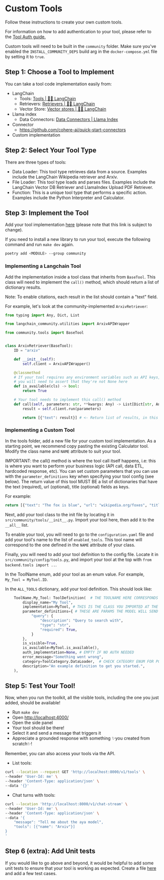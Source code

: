 # Custom Tools
Follow these instructions to create your own custom tools.

For information on how to add authentication to your tool, please refer to the [Tool Auth guide.](/docs/custom_tool_guides/tool_auth_guide.md)

Custom tools will need to be built in the `community` folder. Make sure you've enabled the `INSTALL_COMMUNITY_DEPS` build arg in the `docker-compose.yml` file by setting it to `true`.

## Step 1: Choose a Tool to Implement

You can take a tool code implementation easily from: 

- LangChain
    - Tools: [Tools | 🦜️🔗 LangChain](https://python.langchain.com/docs/integrations/tools/)
    - Retrievers: [Retrievers | 🦜️🔗 LangChain](https://python.langchain.com/docs/integrations/retrievers/)
    - Vector Store: [Vector stores | 🦜️🔗 LangChain](https://python.langchain.com/docs/integrations/vectorstores/)
- Llama index
    - Data Connectors: [Data Connectors | Llama Index](https://docs.llamaindex.ai/en/v0.9.48/api_reference/readers.html)
- Connector
    - https://github.com/cohere-ai/quick-start-connectors
- Custom implementation

## Step 2: Select Your Tool Type

There are three types of tools:

- Data Loader: This tool type retrieves data from a source. Examples include the LangChain Wikipedia retriever and Arxiv.
- File Loader: This tool type loads and parses files. Examples include the LangChain Vector DB Retriever and LlamaIndex Upload PDF Retriever.
- Function: This is a unique tool type that performs a specific action. Examples include the Python Interpreter and Calculator.

## Step 3: Implement the Tool

Add your tool implementation [here](https://github.com/cohere-ai/cohere-toolkit/tree/main/src/community/tools) (please note that this link is subject to change).

If you need to install a new library to run your tool, execute the following command and run `make dev` again.

```bash
poetry add <MODULE> --group community
```
### Implementing a Langchain Tool

Add the implementation inside a tool class that inherits from `BaseTool`. This class will need to implement the `call()` method, which should return a list of dictionary results.

Note: To enable citations, each result in the list should contain a "text" field.

For example, let's look at the community-implemented `ArxivRetriever`:

```python
from typing import Any, Dict, List

from langchain_community.utilities import ArxivAPIWrapper

from community.tools import BaseTool


class ArxivRetriever(BaseTool):
    ID = "arxiv"

    def __init__(self):
        self.client = ArxivAPIWrapper()

    @classmethod
    # If your tool requires any environment variables such as API keys,
    # you will need to assert that they're not None here
    def is_available(cls) -> bool:
        return True

    # Your tool needs to implement this call() method
    def call(self, parameters: str, **kwargs: Any) -> List[Dict[str, Any]]:
        result = self.client.run(parameters)

        return [{"text": result}] # <- Return list of results, in this case there is only one
```

### Implementing a Custom Tool

In the tools folder, add a new file for your custom tool implementation. As a starting point, we recommend copy pasting the existing Calculator tool. Modify the class name and `NAME` attribute to suit your tool.

IMPORTANT: the call() method is where the tool call itself happens, i.e: this is where you want to perform your business logic (API call, data ETL, hardcoded response, etc). You can set custom parameters that you can use with the `parameter_definitions` key when specifying your tool config (see below). The return value of this tool MUST BE a list of dictionaries that have the text (required), url (optional), title (optional) fields as keys.

For example:
```python
return [{"text": "The fox is blue", "url": "wikipedia.org/foxes", "title": "Color of foxes"}, {..}, {..}]
```

Next, add your tool class to the init file by locating it in `src/community/tools/__init__.py`. Import your tool here, then add it to the `__all__` list.

To enable your tool, you will need to go to the `configuration.yaml` file and add your tool's name to the list of `enabled_tools`. This tool name will correspond to the one defined in the `NAME` attribute of your class.

Finally, you will need to add your tool definition to the config file. Locate it in `src/community/config/tools.py`, and import your tool at the top with `from backend.tools import ..`. 

In the ToolName enum, add your tool as an enum value. For example, `My_Tool = MyTool.ID`.

In the `ALL_TOOLS` dictionary, add your tool definition. This should look like:

```python
    ToolName.My_Tool: ToolDefinition(  # THE TOOLNAME HERE CORRESPONDS TO THE ENUM YOU DEFINED EARLIER
        display_name="My Tool",
        implementation=MyTool, # THIS IS THE CLASS YOU IMPORTED AT THE TOP
        parameter_definitions={ # THESE ARE PARAMS THE MODEL WILL SEND TO YOUR TOOL, ADJUST AS NEEDED
            "query": {
                "description": "Query to search with",
                "type": "str",
                "required": True,
            }
        },
        is_visible=True, 
        is_available=MyTool.is_available(), 
        auth_implementation=None, # EMPTY IF NO AUTH NEEDED
        error_message="Something went wrong",
        category=ToolCategory.DataLoader,  # CHECK CATEGORY ENUM FOR POSSIBLE VALUES
        description="An example definition to get you started.",
    ),
```


## Step 5: Test Your Tool!

Now, when you run the toolkit, all the visible tools, including the one you just added, should be available!

- Run `make dev`
- Open [http://localhost:4000/](http://localhost:4000/)
- Open the side panel
- Your tool should be there!
- Select it and send a message that triggers it
- Appreciate a grounded response with something ✨you created from scratch✨!

Remember, you can also access your tools via the API.

- List tools:

```bash
curl --location --request GET 'http://localhost:8000/v1/tools' \
--header 'User-Id: me' \
--header 'Content-Type: application/json' \
--data '{}'
```

- Chat turns with tools:

```bash
curl --location 'http://localhost:8000/v1/chat-stream' \
--header 'User-Id: me' \
--header 'Content-Type: application/json' \
--data '{
    "message": "Tell me about the aya model",
    "tools": [{"name": "Arxiv"}]
}
'
```

## Step 6 (extra): Add Unit tests

If you would like to go above and beyond, it would be helpful to add some unit tests to ensure that your tool is working as expected. Create a file [here](https://github.com/cohere-ai/cohere-toolkit/tree/main/src/community/tests/tools) and add a few test cases.
